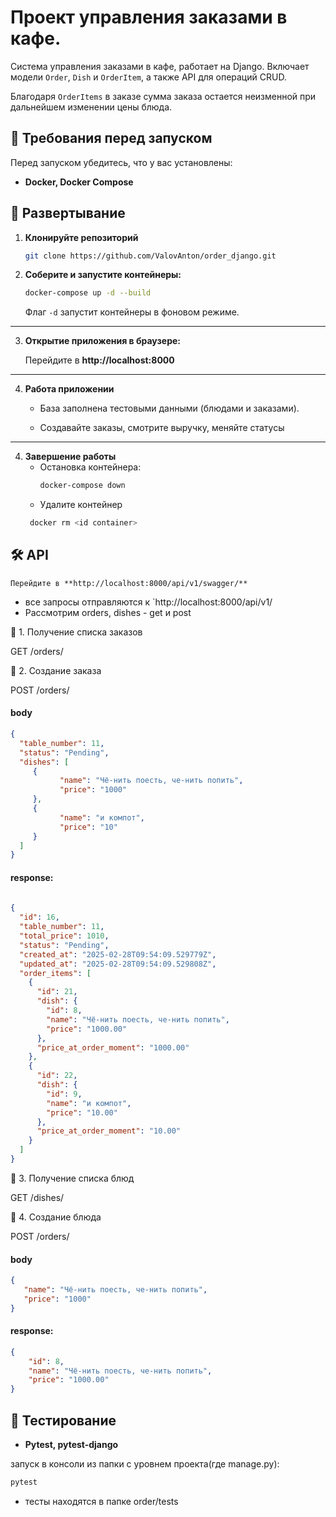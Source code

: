 # Проект управления заказами в кафе.

Система управления заказами в кафе, работает на Django. Включает модели `Order`, `Dish` и `OrderItem`, 
а также API для операций CRUD. 

Благодаря `OrderItems` в заказе сумма заказа остается неизменной при дальнейшем изменении
цены блюда.

## 📌 Требования перед запуском

Перед запуском убедитесь, что у вас установлены:
- **Docker, Docker Compose**

## 🚀 Развертывание

1. **Клонируйте репозиторий**

    ```sh
    git clone https://github.com/ValovAnton/order_django.git
    ```

2. **Соберите и запустите контейнеры:**
   ```sh
   docker-compose up -d --build
   ```
   Флаг `-d` запустит контейнеры в фоновом режиме.
___
3. **Открытие приложения в браузере:**

   Перейдите в **http://localhost:8000**
___

4. **Работа приложении**

    - База заполнена тестовыми данными (блюдами и заказами).

    - Создавайте заказы, смотрите выручку, меняйте статусы
---
4. **Завершение работы**
   - Остановка контейнера:
     ```sh
     docker-compose down
     ```
   - Удалите контейнер
    ```sh
     docker rm <id container>
     ```
## 🛠️ API
    Перейдите в **http://localhost:8000/api/v1/swagger/**

- все запросы отправляются к `http://localhost:8000/api/v1/
- Рассмотрим orders, dishes - get и post

📌 1. Получение списка заказов

GET /orders/

📌 2. Создание заказа

POST /orders/

#### body

 ```json   
 {
   "table_number": 11,
   "status": "Pending",
   "dishes": [
      {
            "name": "Чё-нить поесть, че-нить попить",
            "price": "1000"
      },
      {
            "name": "и компот",
            "price": "10"
      }
   ]
}
```

#### response:

``` json
	
{
  "id": 16,
  "table_number": 11,
  "total_price": 1010,
  "status": "Pending",
  "created_at": "2025-02-28T09:54:09.529779Z",
  "updated_at": "2025-02-28T09:54:09.529808Z",
  "order_items": [
    {
      "id": 21,
      "dish": {
        "id": 8,
        "name": "Чё-нить поесть, че-нить попить",
        "price": "1000.00"
      },
      "price_at_order_moment": "1000.00"
    },
    {
      "id": 22,
      "dish": {
        "id": 9,
        "name": "и компот",
        "price": "10.00"
      },
      "price_at_order_moment": "10.00"
    }
  ]
}

```

📌 3. Получение списка блюд

GET /dishes/

📌 4. Создание блюда

POST /orders/

#### body

```json
{
   "name": "Чё-нить поесть, че-нить попить",
   "price": "1000"
}
```

#### response:

```json
{
    "id": 8,
    "name": "Чё-нить поесть, че-нить попить",
    "price": "1000.00"
}
```

## 📌 Тестирование

- **Pytest, pytest-django**

запуск в консоли из папки с уровнем проекта(где manage.py):

```sh
pytest
```

- тесты находятся в папке order/tests
